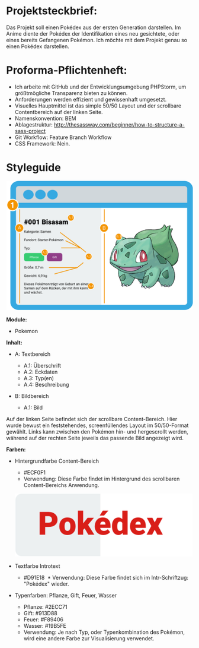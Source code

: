 # Projektsteckbrief:
Das Projekt soll einen Pokédex aus der ersten Generation darstellen. Im Anime diente der Pokédex der Identifikation eines neu gesichtete, oder eines bereits Gefangenen Pokémon. Ich möchte mit dem Projekt genau so einen Pokédex darstellen.


# Proforma-Pflichtenheft:
* Ich arbeite mit GitHub und der Entwicklungsumgebung PHPStorm, um größtmögliche Transparenz bieten zu können.
* Anforderungen werden effizient und gewissenhaft umgesetzt.
* Visuelles Hauptmittel ist das simple 50/50 Layout und der scrollbare Contentbereich auf der linken Seite.
* Namenskonvention: BEM
* Ablagestruktur: http://thesassway.com/beginner/how-to-structure-a-sass-project
* Git Workflow: Feature Branch Workflow
* CSS Framework: Nein.


# Styleguide

![Styleguide-Image](https://github.com/GreedyGonzales/frontend-project/blob/master/img/styleguide-1.png)

**Module:**
* Pokemon
  
**Inhalt:**
* A: Textbereich
  * A.1: Überschrift
  * A.2: Eckdaten
  * A.3: Typ(en)
  * A.4: Beschreibung
  
* B: Bildbereich
  * A.1: Bild
  
Auf der linken Seite befindet sich der scrollbare Content-Bereich. Hier wurde bewust ein feststehendes, screenfüllendes Layout im 50/50-Format gewählt. Links kann zwischen den Pokémon hin- und hergescrollt werden, während auf der rechten Seite jeweils das passende Bild angezeigt wird.

**Farben:**
* Hintergrundfarbe Content-Bereich
  * #ECF0F1
  * Verwendung: Diese Farbe findet im Hintergrund des scrollbaren Content-Bereichs Anwendung.
  
  ![Introtext-Image](https://github.com/GreedyGonzales/frontend-project/blob/master/img/styleguide-0.png)
  
* Textfarbe Introtext
  * #D91E18
  * Verwendung: Diese Farbe findet sich im Intr-Schriftzug: "Pokédex" wieder.

* Typenfarben: Pflanze, Gift, Feuer, Wasser
  * Pflanze: #2ECC71
  * Gift: #913D88
  * Feuer: #F89406
  * Wasser: #19B5FE
  * Verwendung: Je nach Typ, oder Typenkombination des Pokémon, wird eine andere Farbe zur Visualisierung verwendet.
